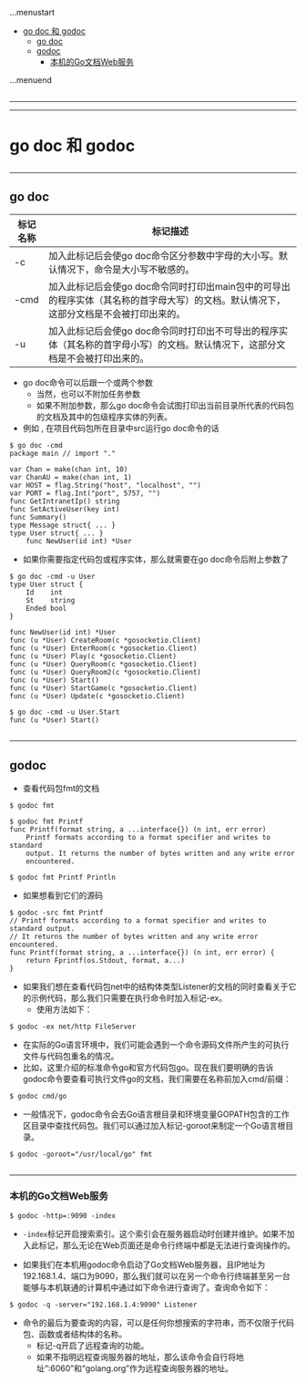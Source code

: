 ...menustart

 - [go doc 和 godoc](#0b1ba65761a964f84e21fae57faa0496)
     - [go doc](#97dafa559620d720a718b8756436b45d)
     - [godoc](#d320d9ee424223b08261a39e229971dd)
         - [本机的Go文档Web服务](#556ff244b88890038cf38b8e5ac21e8a)

...menuend


<h2 id="0b1ba65761a964f84e21fae57faa0496"></h2>

-----
-----

# go doc 和 godoc

<h2 id="97dafa559620d720a718b8756436b45d"></h2>

-----

## go doc


标记名称 | 标记描述
--- | --- 
-c | 加入此标记后会使go doc命令区分参数中字母的大小写。默认情况下，命令是大小写不敏感的。
-cmd | 加入此标记后会使go doc命令同时打印出main包中的可导出的程序实体（其名称的首字母大写）的文档。默认情况下，这部分文档是不会被打印出来的。
-u | 加入此标记后会使go doc命令同时打印出不可导出的程序实体（其名称的首字母小写）的文档。默认情况下，这部分文档是不会被打印出来的。


 - go doc命令可以后跟一个或两个参数
    - 当然，也可以不附加任务参数
    - 如果不附加参数，那么go doc命令会试图打印出当前目录所代表的代码包的文档及其中的包级程序实体的列表。
 - 例如 , 在项目代码包所在目录中src运行go doc命令的话 

```
$ go doc -cmd
package main // import "."

var Chan = make(chan int, 10)
var ChanAU = make(chan int, 1)
var HOST = flag.String("host", "localhost", "")
var PORT = flag.Int("port", 5757, "")
func GetIntranetIp() string
func SetActiveUser(key int)
func Summary()
type Message struct{ ... }
type User struct{ ... }
    func NewUser(id int) *User
```

 - 如果你需要指定代码包或程序实体，那么就需要在go doc命令后附上参数了

```
$ go doc -cmd -u User
type User struct {
    Id    int
    St    string
    Ended bool
}

func NewUser(id int) *User
func (u *User) CreateRoom(c *gosocketio.Client)
func (u *User) EnterRoom(c *gosocketio.Client)
func (u *User) Play(c *gosocketio.Client)
func (u *User) QueryRoom(c *gosocketio.Client)
func (u *User) QueryRoom2(c *gosocketio.Client)
func (u *User) Start()
func (u *User) StartGame(c *gosocketio.Client)
func (u *User) Update(c *gosocketio.Client)

$ go doc -cmd -u User.Start
func (u *User) Start()
```

<h2 id="d320d9ee424223b08261a39e229971dd"></h2>

-----

## godoc

 - 查看代码包fmt的文档

```
$ godoc fmt

$ godoc fmt Printf
func Printf(format string, a ...interface{}) (n int, err error)
    Printf formats according to a format specifier and writes to standard
    output. It returns the number of bytes written and any write error
    encountered.

$ godoc fmt Printf Println
```

 - 如果想看到它们的源码

```
$ godoc -src fmt Printf
// Printf formats according to a format specifier and writes to standard output.
// It returns the number of bytes written and any write error encountered.
func Printf(format string, a ...interface{}) (n int, err error) {
    return Fprintf(os.Stdout, format, a...)
}
```

 - 如果我们想在查看代码包net中的结构体类型Listener的文档的同时查看关于它的示例代码，那么我们只需要在执行命令时加入标记-ex。
    - 使用方法如下：

```
$ godoc -ex net/http FileServer
```

 - 在实际的Go语言环境中，我们可能会遇到一个命令源码文件所产生的可执行文件与代码包重名的情况。
 - 比如，这里介绍的标准命令go和官方代码包go。现在我们要明确的告诉godoc命令要查看可执行文件go的文档，我们需要在名称前加入cmd/前缀：

```
$ godoc cmd/go
```

 - 一般情况下，godoc命令会去Go语言根目录和环境变量GOPATH包含的工作区目录中查找代码包。我们可以通过加入标记-goroot来制定一个Go语言根目录。

```
$ godoc -goroot="/usr/local/go" fmt
```

<h2 id="556ff244b88890038cf38b8e5ac21e8a"></h2>

-----

###  本机的Go文档Web服务

```
$ godoc -http=:9090 -index
```

 - `-index`标记开启搜索索引。这个索引会在服务器启动时创建并维护。如果不加入此标记，那么无论在Web页面还是命令行终端中都是无法进行查询操作的。

 - 如果我们在本机用godoc命令启动了Go文档Web服务器，且IP地址为192.168.1.4、端口为9090，那么我们就可以在另一个命令行终端甚至另一台能够与本机联通的计算机中通过如下命令进行查询了。查询命令如下：

```
$ godoc -q -server="192.168.1.4:9090" Listener
```

 - 命令的最后为要查询的内容，可以是任何你想搜索的字符串，而不仅限于代码包、函数或者结构体的名称。
    - 标记-q开启了远程查询的功能。 
    - 如果不指明远程查询服务器的地址，那么该命令会自行将地址“:6060”和“golang.org”作为远程查询服务器的地址。
